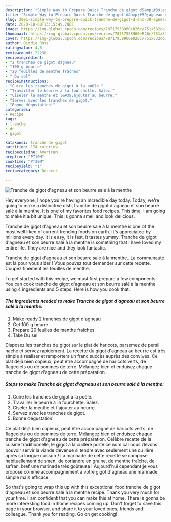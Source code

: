 ```yaml
---
description: "Simple Way to Prepare Quick Tranche de gigot d&amp;#39;agneau et son beurre salé à la menthe"
title: "Simple Way to Prepare Quick Tranche de gigot d&amp;#39;agneau et son beurre salé à la menthe"
slug: 3091-simple-way-to-prepare-quick-tranche-de-gigot-d-and-39-agneau-et-son-beurre-sale-a-la-menthe
date: 2020-10-08T13:15:49.708Z
image: https://img-global.cpcdn.com/recipes/78717958960e826c/751x532cq70/tranche-de-gigot-dagneau-et-son-beurre-sale-a-la-menthe-photo-principale-de-la-recette.jpg
thumbnail: https://img-global.cpcdn.com/recipes/78717958960e826c/751x532cq70/tranche-de-gigot-dagneau-et-son-beurre-sale-a-la-menthe-photo-principale-de-la-recette.jpg
cover: https://img-global.cpcdn.com/recipes/78717958960e826c/751x532cq70/tranche-de-gigot-dagneau-et-son-beurre-sale-a-la-menthe-photo-principale-de-la-recette.jpg
author: Birdie Ross
ratingvalue: 4.6
reviewcount: 22238
recipeingredient:
- "2 tranches de gigot dagneau"
- "100 g beurre"
- "20 feuilles de menthe fraches"
- " Du sel"
recipeinstructions:
- "Cuire les tranches de gigot à la poêle."
- "Travailler le beurre à la fourchette. Salez."
- "Ciseler la menthe et l&#39;ajouter au beurre."
- "Servez avec les tranches de gigot."
- "Bonne dégustation!"
categories:
- Recipe
tags:
- tranche
- de
- gigot

katakunci: tranche de gigot 
nutrition: 174 calories
recipecuisine: American
preptime: "PT10M"
cooktime: "PT30M"
recipeyield: "1"
recipecategory: Dessert

---
```



![Tranche de gigot d&#39;agneau et son beurre salé à la menthe](https://img-global.cpcdn.com/recipes/78717958960e826c/751x532cq70/tranche-de-gigot-dagneau-et-son-beurre-sale-a-la-menthe-photo-principale-de-la-recette.jpg)

Hey everyone, I hope you're having an incredible day today. Today, we're going to make a distinctive dish, tranche de gigot d&#39;agneau et son beurre salé à la menthe. It is one of my favorites food recipes. This time, I am going to make it a bit unique. This is gonna smell and look delicious.

Tranche de gigot d&#39;agneau et son beurre salé à la menthe is one of the most well liked of current trending foods on earth. It's appreciated by millions every day. It is easy, it is fast, it tastes yummy. Tranche de gigot d&#39;agneau et son beurre salé à la menthe is something that I have loved my entire life. They are nice and they look fantastic.

Tranche de gigot d&#39;agneau et son beurre salé à la menthe.. La communauté est là pour vous aider ! Vous pouvez tout demander sur cette recette. Coupez finement les feuilles de menthe.


To get started with this recipe, we must first prepare a few components. You can cook tranche de gigot d&#39;agneau et son beurre salé à la menthe using 4 ingredients and 5 steps. Here is how you cook that.

<!--inarticleads1-->

##### The ingredients needed to make Tranche de gigot d&#39;agneau et son beurre salé à la menthe:

1. Make ready 2 tranches de gigot d&#39;agneau
1. Get 100 g beurre
1. Prepare 20 feuilles de menthe fraîches
1. Take  Du sel


Disposez les tranches de gigot sur le plat de haricots, parsemez de persil haché et servez rapidement. La recette du gigot d&#39;agneau au beurre est très simple à réaliser et remportera un franc succès auprès des convives. Ce plat déjà bien copieux, peut être accompagné de haricots verts, de flageolets ou de pommes de terre. Mélangez bien et enduisez chaque tranche de gigot d&#39;agneau de cette préparation. 

<!--inarticleads2-->

##### Steps to make Tranche de gigot d&#39;agneau et son beurre salé à la menthe:

1. Cuire les tranches de gigot à la poêle.
1. Travailler le beurre à la fourchette. Salez.
1. Ciseler la menthe et l&#39;ajouter au beurre.
1. Servez avec les tranches de gigot.
1. Bonne dégustation!


Ce plat déjà bien copieux, peut être accompagné de haricots verts, de flageolets ou de pommes de terre. Mélangez bien et enduisez chaque tranche de gigot d&#39;agneau de cette préparation. Célèbre recette de la cuisine traditionnelle, le gigot à la cuillère porte ce nom car nous devons pouvoir servir la viande devenue si tendre avec seulement une cuillère après sa longue cuisson ! La marinade de cette recette se compose habituellement de smen, de coriandre en graine, de menthe fraîche, de safran, bref une marinade très goûteuse ! Aujourd&#39;hui cependant je vous propose comme accompagnement à votre gigot d&#39;agneau une marinade simple mais efficace. 

So that's going to wrap this up with this exceptional food tranche de gigot d&#39;agneau et son beurre salé à la menthe recipe. Thank you very much for your time. I am confident that you can make this at home. There is gonna be more interesting food in home recipes coming up. Don't forget to save this page in your browser, and share it to your loved ones, friends and colleague. Thank you for reading. Go on get cooking!
